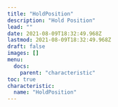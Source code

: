 ```yaml
---
title: "HoldPosition"
description: "Hold Position"
lead: ""
date: 2021-08-09T18:32:49.968Z
lastmod: 2021-08-09T18:32:49.968Z
draft: false
images: []
menu:
  docs:
    parent: "characteristic"
toc: true
characteristic:
  name: "HoldPosition"
---
```

